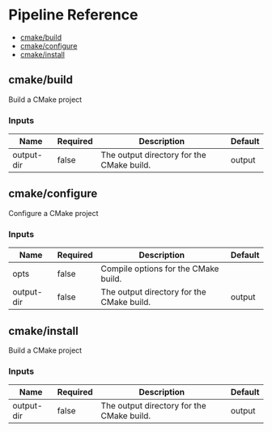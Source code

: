 <!-- start:pipeline-reference-gen -->
# Pipeline Reference


- [cmake/build](#cmakebuild)
- [cmake/configure](#cmakeconfigure)
- [cmake/install](#cmakeinstall)

## cmake/build

Build a CMake project

### Inputs

| Name | Required | Description | Default |
| ---- | -------- | ----------- | ------- |
| output-dir | false | The output directory for the CMake build.  | output |

## cmake/configure

Configure a CMake project

### Inputs

| Name | Required | Description | Default |
| ---- | -------- | ----------- | ------- |
| opts | false | Compile options for the CMake build.  |  |
| output-dir | false | The output directory for the CMake build.  | output |

## cmake/install

Build a CMake project

### Inputs

| Name | Required | Description | Default |
| ---- | -------- | ----------- | ------- |
| output-dir | false | The output directory for the CMake build.  | output |


<!-- end:pipeline-reference-gen -->